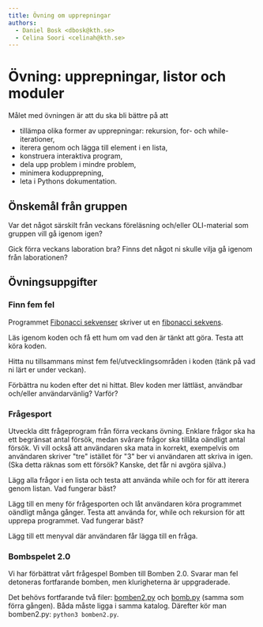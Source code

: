 ```yaml
---
title: Övning om upprepningar
authors:
  - Daniel Bosk <dbosk@kth.se>
  - Celina Soori <celinah@kth.se>
---
```

# Övning: upprepningar, listor och moduler

Målet med övningen är att du ska bli bättre på att

  - tillämpa olika former av upprepningar: rekursion, for- och
    while-iterationer,
  - iterera genom och lägga till element i en lista,
  - konstruera interaktiva program,
  - dela upp problem i mindre problem,
  - minimera kodupprepning,
  - leta i Pythons dokumentation.


## Önskemål från gruppen

Var det något särskilt från veckans föreläsning och/eller OLI-material som gruppen vill gå igenom igen?

Gick förra veckans laboration bra? Finns det något ni skulle vilja gå igenom från laborationen?

## Övningsuppgifter

### Finn fem fel

Programmet [Fibonacci sekvenser](https://github.com/dbosk/intropy/blob/revision_of_exercises/modules/iterations/tutorial/fib.py)
skriver ut en [fibonacci sekvens](https://sv.wikipedia.org/wiki/Fibonaccital). 

Läs igenom koden och få ett hum om vad den är tänkt att göra. Testa att köra koden.

Hitta nu tillsammans minst fem fel/utvecklingsområden i koden (tänk på vad ni lärt er under veckan).

Förbättra nu koden efter det ni hittat. Blev koden mer lättläst, användbar och/eller användarvänlig? Varför?

### Frågesport

Utveckla ditt frågeprogram från förra veckans övning. Enklare frågor ska ha ett begränsat
antal försök, medan svårare frågor ska tillåta oändligt antal försök. Vi vill
också att användaren ska mata in korrekt, exempelvis om användaren skriver
"tre" istället för "3" ber vi användaren att skriva in igen. (Ska detta räknas
som ett försök? Kanske, det får ni avgöra själva.)

Lägg alla frågor i en lista och testa att använda while och for för att iterera genom listan. 
Vad fungerar bäst?

Lägg till en meny för frågesporten och låt användaren köra programmet oändligt många gånger.
Testa att använda for, while och rekursion för att upprepa programmet. Vad fungerar bäst?

Lägg till ett menyval där användaren får lägga till en fråga. 

### Bombspelet 2.0

Vi har förbättrat vårt frågespel Bomben till Bomben 2.0. Svarar man fel
detoneras fortfarande bomben, men klurigheterna är uppgraderade.

Det behövs fortfarande två filer: [bomben2.py][bomben2] och [bomb.py][bomb]
(samma som förra gången). Båda måste ligga i samma katalog. Därefter kör man
bomben2.py: `python3 bomben2.py`.

[bomben2]: https://github.com/dbosk/intropy/blob/master/modules/iterations/tutorial/bomben2.py
[bomb]: https://github.com/dbosk/intropy/blob/master/modules/conditionals/bomb.py
